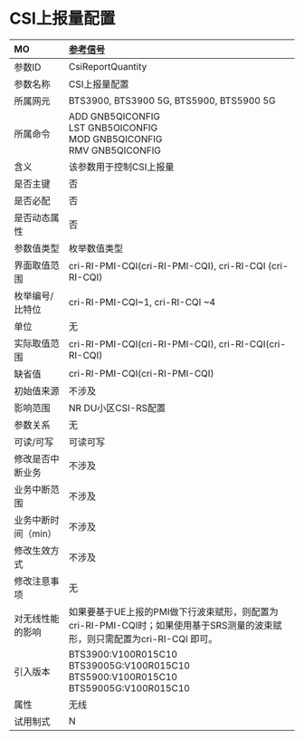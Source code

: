 # CSI上报量配置<table><thread><tr><th align = "left">MO</th><th align = "left"><a href = "index.html#CSI上报量配置-6">参考信号</a></td></tr></thread><tbody><tr><td>参数ID</td><td>CsiReportQuantity </td></tr><tr><td>参数名称</td><td>CSI上报量配置</td></tr><tr><td>所属网元</td><td>BTS3900, BTS3900 5G, BTS5900, BTS5900 5G</td></tr><tr><td>所属命令</td><td>ADD GNB5QICONFIG<br>LST GNB5OICONFIG<br>MOD GNB5QICONFIG<br>RMV GNB5QICONFIG</td></tr><tr><td>含义</td><td>该参数用于控制CSI上报量</td></tr><tr><td>是否主键</td><td>否</td></tr><tr><td>是否必配</td><td>否</td></tr><tr><td>是否动态属性</td><td>否</td></tr><tr><td>参数值类型</td><td>枚举数值类型</td></tr><tr><td>界面取值范围</td><td>cri-RI-PMI-CQI(cri-RI-PMI-CQI),
cri-RI-CQI (cri-RI-CQI)</td></tr><tr><td>枚举编号/比特位</td><td>cri-RI-PMI-CQI~1,
cri-RI-CQI ~4</td></tr><tr><td>单位</td><td>无</td></tr><tr><td>实际取值范围</td><td>cri-RI-PMI-CQI(cri-RI-PMI-CQI),
cri-RI-CQI(cri-RI-CQI) </td></tr><tr><td>缺省值</td><td>cri-RI-PMI-CQI(cri-RI-PMI-CQI)</td></tr><tr><td>初始值来源</td><td>不涉及</td></tr><tr><td>影响范围</td><td>NR DU小区CSI-RS配置</td></tr><tr><td>参数关系</td><td>无</td></tr><tr><td>可读/可写</td><td>可读可写</td></tr><tr><td>修改是否中断业务</td><td>不涉及</td></tr><tr><td>业务中断范围</td><td>不涉及</td></tr><tr><td>业务中断时间（min）</td><td>不涉及</td></tr><tr><td>修改生效方式</td><td>不涉及</td></tr><tr><td>修改注意事项</td><td>无</td></tr><tr><td>对无线性能的影响</td><td>如果要基于UE上报的PMI做下行波束赋形，则配置为cri-RI-PMI-CQI时；如果使用基于SRS测量的波束赋形，则只需配置为cri-RI-CQI 即可。</td></tr><tr><td>引入版本</td><td>BTS3900:V100R015C10<br>BTS39005G:V100R015C10<br>BTS5900:V100R015C10<br>BTS59005G:V100R015C10</td></tr><tr><td>属性</td><td>无线</td></tr><tr><td>试用制式</td><td>N</td></tr></tbody></table>